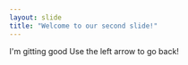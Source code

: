```yaml
---
layout: slide
title: "Welcome to our second slide!"
---
```

I'm gitting good
Use the left arrow to go back!
